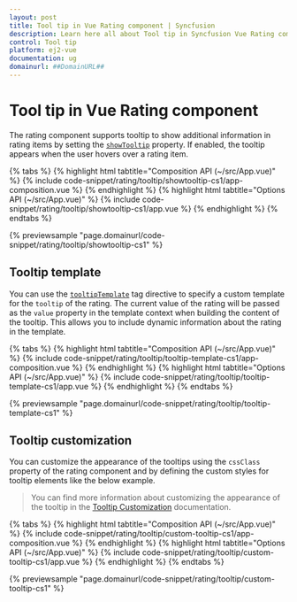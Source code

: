 ```yaml
---
layout: post
title: Tool tip in Vue Rating component | Syncfusion
description: Learn here all about Tool tip in Syncfusion Vue Rating component of Syncfusion Essential JS 2 and more.
control: Tool tip 
platform: ej2-vue
documentation: ug
domainurl: ##DomainURL##
---
```


# Tool tip in Vue Rating component

The rating component supports tooltip to show additional information in rating items by setting the [`showTooltip`](https://ej2.syncfusion.com/vue/documentation/api/rating/#showtooltip) property. If enabled, the tooltip appears when the user hovers over a rating item.

{% tabs %}
{% highlight html tabtitle="Composition API (~/src/App.vue)" %}
{% include code-snippet/rating/tooltip/showtooltip-cs1/app-composition.vue %}
{% endhighlight %}
{% highlight html tabtitle="Options API (~/src/App.vue)" %}
{% include code-snippet/rating/tooltip/showtooltip-cs1/app.vue %}
{% endhighlight %}
{% endtabs %}
        
{% previewsample "page.domainurl/code-snippet/rating/tooltip/showtooltip-cs1" %}

## Tooltip template

You can use the [`tooltipTemplate`](https://ej2.syncfusion.com/vue/documentation/api/rating/#tooltiptemplate) tag directive to specify a custom template for the `tooltip` of the rating. The current value of the rating will be passed as the `value` property in the template context when building the content of the tooltip. This allows you to include dynamic information about the rating in the template.

{% tabs %}
{% highlight html tabtitle="Composition API (~/src/App.vue)" %}
{% include code-snippet/rating/tooltip/tooltip-template-cs1/app-composition.vue %}
{% endhighlight %}
{% highlight html tabtitle="Options API (~/src/App.vue)" %}
{% include code-snippet/rating/tooltip/tooltip-template-cs1/app.vue %}
{% endhighlight %}
{% endtabs %}
        
{% previewsample "page.domainurl/code-snippet/rating/tooltip/tooltip-template-cs1" %}

## Tooltip customization

You can customize the appearance of the tooltips using the `cssClass` property of the rating component and by defining the custom styles for tooltip elements like the below example.

> You can find more information about customizing the appearance of the tooltip in the [Tooltip Customization](https://ej2.syncfusion.com/vue/documentation/tooltip/style/) documentation.

{% tabs %}
{% highlight html tabtitle="Composition API (~/src/App.vue)" %}
{% include code-snippet/rating/tooltip/custom-tooltip-cs1/app-composition.vue %}
{% endhighlight %}
{% highlight html tabtitle="Options API (~/src/App.vue)" %}
{% include code-snippet/rating/tooltip/custom-tooltip-cs1/app.vue %}
{% endhighlight %}
{% endtabs %}
        
{% previewsample "page.domainurl/code-snippet/rating/tooltip/custom-tooltip-cs1" %}